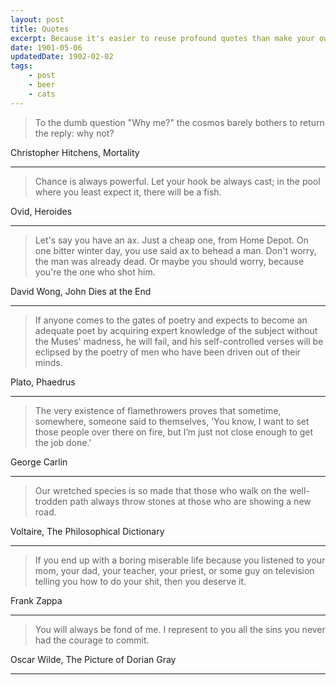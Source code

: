 ```yaml
---
layout: post
title: Quotes
excerpt: Because it's easier to reuse profound quotes than make your own.
date: 1901-05-06
updatedDate: 1902-02-02
tags:
    - post
    - beer
    - cats
---
```


> To the dumb question "Why me?" the cosmos barely bothers to return the reply: why not?

<p class="attribution">Christopher Hitchens, Mortality</p>

---

> Chance is always powerful. Let your hook be always cast; in the pool where you least expect it, there will be a fish.

<p class="attribution">Ovid, Heroides</p>

---

> Let's say you have an ax. Just a cheap one, from Home Depot. On one bitter winter day, you use said ax to behead a man. Don't worry, the man was already dead. Or maybe you should worry, because you're the one who shot him.

<p class="attribution">David Wong, John Dies at the End</p>

---

> If anyone comes to the gates of poetry and expects to become an adequate poet by acquiring expert knowledge of the subject without the Muses' madness, he will fail, and his self-controlled verses will be eclipsed by the poetry of men who have been driven out of their minds.

<p class="attribution">Plato, Phaedrus</p>

---

> The very existence of flamethrowers proves that sometime, somewhere, someone said to themselves, 'You know, I want to set those people over there on fire, but I’m just not close enough to get the job done.'

<p class="attribution">George Carlin</p>

---

> Our wretched species is so made that those who walk on the well-trodden path always throw stones at those who are showing a new road.

<p class="attribution">Voltaire, The Philosophical Dictionary</p>

---

> If you end up with a boring miserable life because you listened to your mom, your dad, your teacher, your priest, or some guy on television telling you how to do your shit, then you deserve it.

<p class="attribution">Frank Zappa</p>

---

> You will always be fond of me. I represent to you all the sins you never had the courage to commit.

<p class="attribution">Oscar Wilde, The Picture of Dorian Gray</p>

---
